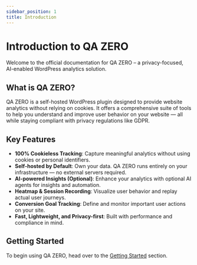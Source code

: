 ```yaml
---
sidebar_position: 1
title: Introduction
---
```


# Introduction to QA ZERO

Welcome to the official documentation for QA ZERO – a privacy-focused, AI-enabled WordPress analytics solution.

## What is QA ZERO?

QA ZERO is a self-hosted WordPress plugin designed to provide website analytics without relying on cookies. It offers a comprehensive suite of tools to help you understand and improve user behavior on your website — all while staying compliant with privacy regulations like GDPR.

## Key Features

- **100% Cookieless Tracking**: Capture meaningful analytics without using cookies or personal identifiers.
- **Self-hosted by Default**: Own your data. QA ZERO runs entirely on your infrastructure — no external servers required.
- **AI-powered Insights (Optional)**: Enhance your analytics with optional AI agents for insights and automation.
- **Heatmap & Session Recording**: Visualize user behavior and replay actual user journeys.
- **Conversion Goal Tracking**: Define and monitor important user actions on your site.
- **Fast, Lightweight, and Privacy-first**: Built with performance and compliance in mind.

## Getting Started

To begin using QA ZERO, head over to the [Getting Started](getting-started) section.
